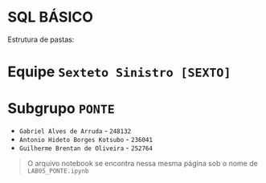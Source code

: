 # SQL BÁSICO

Estrutura de pastas:

# Equipe `Sexteto Sinistro [SEXTO]`

# Subgrupo `PONTE`
* `Gabriel Alves de Arruda` - `248132`
* `Antonio Hideto Borges Kotsubo` - `236041`
* `Guilherme Brentan de Oliveira` - `252764`

> O arquivo notebook se encontra nessa mesma página sob o nome de `LAB05_PONTE.ipynb`
